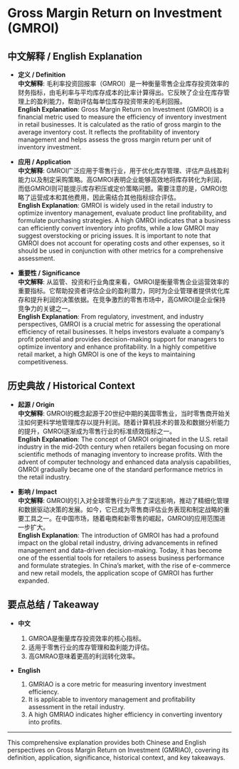 # Gross Margin Return on Investment (GMROI)

## 中文解释 / English Explanation

* **定义 / Definition**  
  **中文解释**: 毛利率投资回报率（GMROI）是一种衡量零售企业库存投资效率的财务指标，由毛利率与平均库存成本的比率计算得出。它反映了企业在库存管理上的盈利能力，帮助评估每单位库存投资带来的毛利回报。  
  **English Explanation**: Gross Margin Return on Investment (GMROI) is a financial metric used to measure the efficiency of inventory investment in retail businesses. It is calculated as the ratio of gross margin to the average inventory cost. It reflects the profitability of inventory management and helps assess the gross margin return per unit of inventory investment.

* **应用 / Application**  
  **中文解释**: GMROI广泛应用于零售行业，用于优化库存管理、评估产品线盈利能力以及制定采购策略。高GMROI表明企业能够高效地将库存转化为利润，而低GMROI则可能提示库存积压或定价策略问题。需要注意的是，GMROI忽略了运营成本和其他费用，因此需结合其他指标综合评估。  
  **English Explanation**: GMROI is widely used in the retail industry to optimize inventory management, evaluate product line profitability, and formulate purchasing strategies. A high GMROI indicates that a business can efficiently convert inventory into profits, while a low GMROI may suggest overstocking or pricing issues. It is important to note that GMROI does not account for operating costs and other expenses, so it should be used in conjunction with other metrics for a comprehensive assessment.

* **重要性 / Significance**  
  **中文解释**: 从监管、投资和行业角度来看，GMROI是衡量零售企业运营效率的重要指标。它帮助投资者评估企业的盈利潜力，同时为企业管理者提供优化库存和提升利润的决策依据。在竞争激烈的零售市场中，高GMROI是企业保持竞争力的关键之一。  
  **English Explanation**: From regulatory, investment, and industry perspectives, GMROI is a crucial metric for assessing the operational efficiency of retail businesses. It helps investors evaluate a company’s profit potential and provides decision-making support for managers to optimize inventory and enhance profitability. In a highly competitive retail market, a high GMROI is one of the keys to maintaining competitiveness.

## 历史典故 / Historical Context

* **起源 / Origin**  
  **中文解释**: GMROI的概念起源于20世纪中期的美国零售业，当时零售商开始关注如何更科学地管理库存以提升利润。随着计算机技术的普及和数据分析能力的提升，GMROI逐渐成为零售行业的标准绩效指标之一。  
  **English Explanation**: The concept of GMROI originated in the U.S. retail industry in the mid-20th century when retailers began focusing on more scientific methods of managing inventory to increase profits. With the advent of computer technology and enhanced data analysis capabilities, GMROI gradually became one of the standard performance metrics in the retail industry.

* **影响 / Impact**  
  **中文解释**: GMROI的引入对全球零售行业产生了深远影响，推动了精细化管理和数据驱动决策的发展。如今，它已成为零售商评估业务表现和制定战略的重要工具之一。在中国市场，随着电商和新零售的崛起，GMROI的应用范围进一步扩大。  
  **English Explanation**: The introduction of GMROI has had a profound impact on the global retail industry, driving advancements in refined management and data-driven decision-making. Today, it has become one of the essential tools for retailers to assess business performance and formulate strategies. In China’s market, with the rise of e-commerce and new retail models, the application scope of GMROI has further expanded.

## 要点总结 / Takeaway

* **中文**  
  1. GMROA是衡量库存投资效率的核心指标。
  2. 适用于零售行业的库存管理和盈利能力评估。
  3. 高GMRAO意味着更高的利润转化效率。

* **English**  
  1. GMRIAO is a core metric for measuring inventory investment efficiency.
  2. It is applicable to inventory management and profitability assessment in the retail industry.
  3. A high GMRIAO indicates higher efficiency in converting inventory into profits.

---

This comprehensive explanation provides both Chinese and English perspectives on Gross Margin Return on Investment (GMRIAO), covering its definition, application, significance, historical context, and key takeaways.